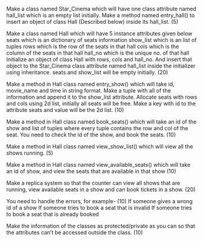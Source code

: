 Make a class named Star_Cinema which will have one class attribute named hall_list which is an empty list initially. Make a method named entry_hall() to insert an object of class Hall (Described below) inside its hall_list. 		(5)

Make a class named Hall which will have 5 instance attributes given below	
seats which is an dictionary of seats information
show_list which is an list of tuples
rows which is the row of the seats in that hall
cols which is the column of the seats in that hall
hall_no which is the unique no. of that hall
Initialize an object of class Hall with rows, cols and hall_no. And insert that object to the Star_Cinema class attribute named hall_list inside the initializer using inheritance. seats and show_list will be empty initially.			(20)

Make a method in Hall class named entry_show() which will take id, movie_name and time in string format. Make a tuple with all of the information and append it to the show_list attribute. Allocate seats with rows and cols using 2d list, initially all seats will be free. Make a key with id to the attribute seats and value will be the 2d list.
(10)

Make a method in Hall class named book_seats() which will take an id of the show and list of tuples where every tuple contains the row and col of the seat. You need to check the id of the show, and book the seats. 				(10)

Make a method in Hall class named view_show_list() which will view all the shows running.									(5)

Make a method in Hall class named view_available_seats() which will take an id of show, and view the seats that are available in that show			(10)

Make a replica system so that the counter can view all shows that are running, view available seats in a show and can book tickets in a show. 				(20)

You need to handle the errors, for example-						(10)
If someone gives a wrong id of a show
If someone tries to book a seat that is invalid
If someone tries to book a seat that is already booked


Make the information of the classes as protected/private as you can so that the attributes can’t be accessed outside the class.							(10)